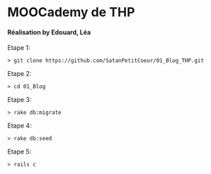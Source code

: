 <h1>MOOCademy de THP</h1>
<h4>Réalisation by Edouard, Léa</h4>

Etape 1:   

    > git clone https://github.com/SatanPetitCoeur/01_Blog_THP.git

Etape 2: 

    > cd 01_Blog
    
Etape 3:

    > rake db:migrate 
     
Etape 4:

    > rake db:seed 
   
Etape 5:  

    > rails c
